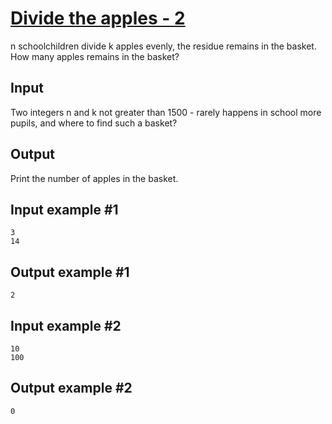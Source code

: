 # [Divide the apples - 2](https://www.e-olymp.com/en/problems/4717)

n schoolchildren divide k apples evenly, the residue remains in the basket. How many apples remains in the basket?

## Input
Two integers n and k not greater than 1500 - rarely happens in school more pupils, and where to find such a basket?

## Output
Print the number of apples in the basket.

## Input example #1
```
3
14
```

## Output example #1
```
2
```

## Input example #2
```
10
100
```

## Output example #2
```
0
```

